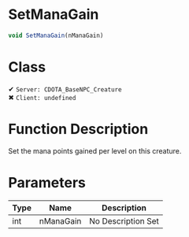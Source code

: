 # SetManaGain
```js	
void SetManaGain(nManaGain)
```
# Class
✔ `Server: CDOTA_BaseNPC_Creature`  
✖ `Client: undefined`  

# Function Description
Set the mana points gained per level on this creature.
# Parameters
Type|Name|Description
--|--|--
int|nManaGain|No Description Set
